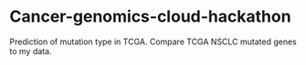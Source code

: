 # Cancer-genomics-cloud-hackathon
Prediction of mutation type in TCGA. Compare TCGA NSCLC mutated genes to my data.
